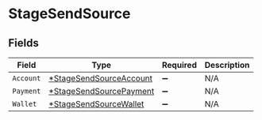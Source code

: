 # StageSendSource


## Fields

| Field                                                                    | Type                                                                     | Required                                                                 | Description                                                              |
| ------------------------------------------------------------------------ | ------------------------------------------------------------------------ | ------------------------------------------------------------------------ | ------------------------------------------------------------------------ |
| `Account`                                                                | [*StageSendSourceAccount](../../models/shared/stagesendsourceaccount.md) | :heavy_minus_sign:                                                       | N/A                                                                      |
| `Payment`                                                                | [*StageSendSourcePayment](../../models/shared/stagesendsourcepayment.md) | :heavy_minus_sign:                                                       | N/A                                                                      |
| `Wallet`                                                                 | [*StageSendSourceWallet](../../models/shared/stagesendsourcewallet.md)   | :heavy_minus_sign:                                                       | N/A                                                                      |